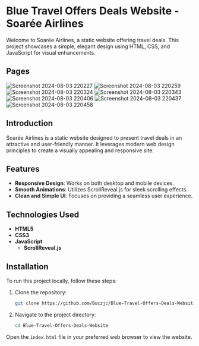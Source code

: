 # Blue Travel Offers Deals Website - Soarée Airlines

Welcome to Soarée Airlines, a static website offering travel deals. This project showcases a simple, elegant design using HTML, CSS, and JavaScript for visual enhancements.

## Pages

![Screenshot 2024-08-03 220227](https://github.com/user-attachments/assets/7474aef5-0e33-4bcc-b4a0-5127cfa29547)
![Screenshot 2024-08-03 220259](https://github.com/user-attachments/assets/45a5f952-cb3b-4ff1-bdd4-1655961e1ca2)
![Screenshot 2024-08-03 220324](https://github.com/user-attachments/assets/ec4bcddc-88cc-4574-a19d-4450fa9feedf)
![Screenshot 2024-08-03 220343](https://github.com/user-attachments/assets/1dc794ae-ce76-4913-8868-cd7e075cb73e)
![Screenshot 2024-08-03 220406](https://github.com/user-attachments/assets/b636038e-ed6b-4903-9230-8d91649cc37f)
![Screenshot 2024-08-03 220437](https://github.com/user-attachments/assets/4839355e-651b-4942-8f2c-2b5c6688e872)
![Screenshot 2024-08-03 220458](https://github.com/user-attachments/assets/71a352e8-7ede-427b-9209-dc2636ab3cd5)


## Introduction

Soarée Airlines is a static website designed to present travel deals in an attractive and user-friendly manner. It leverages modern web design principles to create a visually appealing and responsive site.

## Features

- **Responsive Design**: Works on both desktop and mobile devices.
- **Smooth Animations**: Utilizes ScrollReveal.js for sleek scrolling effects.
- **Clean and Simple UI**: Focuses on providing a seamless user experience.

## Technologies Used

- **HTML5**
- **CSS3**
- **JavaScript**
  - **ScrollReveal.js**

## Installation

To run this project locally, follow these steps:

1. Clone the repository:
    ```bash
    git clone https://github.com/Buczjc/Blue-Travel-Offers-Deals-Website
    ```
2. Navigate to the project directory:
    ```bash
    cd Blue-Travel-Offers-Deals-Website
    ```

Open the `index.html` file in your preferred web browser to view the website.
